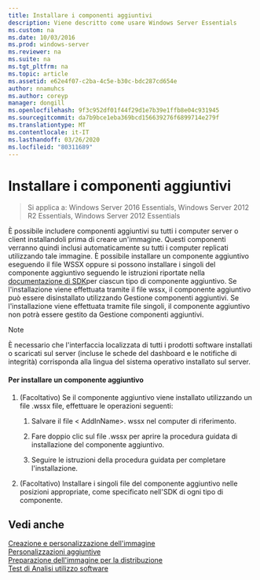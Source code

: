 ```yaml
---
title: Installare i componenti aggiuntivi
description: Viene descritto come usare Windows Server Essentials
ms.custom: na
ms.date: 10/03/2016
ms.prod: windows-server
ms.reviewer: na
ms.suite: na
ms.tgt_pltfrm: na
ms.topic: article
ms.assetid: e62e4f07-c2ba-4c5e-b30c-bdc287cd654e
author: nnamuhcs
ms.author: coreyp
manager: dongill
ms.openlocfilehash: 9f3c952df01f44f29d1e7b39e1ffb8e04c931945
ms.sourcegitcommit: da7b9bce1eba369bcd156639276f6899714e279f
ms.translationtype: MT
ms.contentlocale: it-IT
ms.lasthandoff: 03/26/2020
ms.locfileid: "80311689"
---
```

# <a name="install-add-ins"></a>Installare i componenti aggiuntivi

>Si applica a: Windows Server 2016 Essentials, Windows Server 2012 R2 Essentials, Windows Server 2012 Essentials

È possibile includere componenti aggiuntivi su tutti i computer server o client installandoli prima di creare un'immagine. Questi componenti verranno quindi inclusi automaticamente su tutti i computer replicati utilizzando tale immagine. È possibile installare un componente aggiuntivo eseguendo il file WSSX oppure si possono installare i singoli del componente aggiuntivo seguendo le istruzioni riportate nella [documentazione di SDK](https://go.microsoft.com/fwlink/?LinkID=248648)per ciascun tipo di componente aggiuntivo. Se l'installazione viene effettuata tramite il file wssx, il componente aggiuntivo può essere disinstallato utilizzando Gestione componenti aggiuntivi. Se l'installazione viene effettuata tramite file singoli, il componente aggiuntivo non potrà essere gestito da Gestione componenti aggiuntivi.  
  
> [!NOTE]
>  È necessario che l'interfaccia localizzata di tutti i prodotti software installati o scaricati sul server (incluse le schede del dashboard e le notifiche di integrità) corrisponda alla lingua del sistema operativo installato sul server.  
  
#### <a name="to-install-an-add-in"></a>Per installare un componente aggiuntivo  
  
1.  (Facoltativo) Se il componente aggiuntivo viene installato utilizzando un file .wssx file, effettuare le operazioni seguenti:  
  
    1.  Salvare il file < AddInName\>. wssx nel computer di riferimento.  
  
    2.  Fare doppio clic sul file .wssx per aprire la procedura guidata di installazione del componente aggiuntivo.  
  
    3.  Seguire le istruzioni della procedura guidata per completare l'installazione.  
  
2.  (Facoltativo) Installare i singoli file del componente aggiuntivo nelle posizioni appropriate, come specificato nell'SDK di ogni tipo di componente.  
  
## <a name="see-also"></a>Vedi anche  
 [Creazione e personalizzazione dell'immagine](Creating-and-Customizing-the-Image.md)   
 [Personalizzazioni aggiuntive](Additional-Customizations.md)   
 [Preparazione dell'immagine per la distribuzione](Preparing-the-Image-for-Deployment.md)   
 [Test di Analisi utilizzo software](Testing-the-Customer-Experience.md)